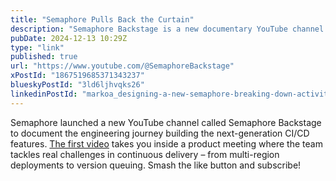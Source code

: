 ```yaml
---
title: "Semaphore Pulls Back the Curtain"
description: "Semaphore Backstage is a new documentary YouTube channel on building the next-generation CI/CD features"
pubDate: 2024-12-13 10:29Z
type: "link"
published: true
url: "https://www.youtube.com/@SemaphoreBackstage"
xPostId: "1867519685371343237"
blueskyPostId: "3ld6ljhvqks26"
linkedinPostId: "markoa_designing-a-new-semaphore-breaking-down-activity-7273285917774073856-Qkmx"
---
```


Semaphore launched a new YouTube channel called Semaphore Backstage to document the engineering journey building the next-generation CI/CD features. [The first video](https://www.youtube.com/watch?v=O3UKW9WfmdU) takes you inside a product meeting where the team tackles real challenges in continuous delivery – from multi-region deployments to version queuing. Smash the like button and subscribe!
